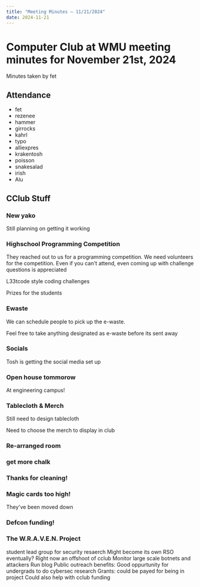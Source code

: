 ```yaml
---
title: "Meeting Minutes – 11/21/2024"
date: 2024-11-21
---
```

# Computer Club at WMU meeting minutes for November 21st, 2024
Minutes taken by fet



## Attendance
* fet
* rezenee
* hammer
* girrocks
* kahrl
* typo
* alliexpres
* krakentosh
* poisson
* snakesalad
* irish
* Alu


## CClub Stuff
### New yako
Still planning on getting it working

### Highschool Programming Competition
They reached out to us for a programming competition. We need volunteers for the competition. Even if you can't attend, even coming up with challenge questions is appreciated

L33tcode style coding challenges

Prizes for the students

### Ewaste
We can schedule people to pick up the e-waste.

Feel free to take anything designated as e-waste before its sent away


### Socials
Tosh is getting the social media set up

### Open house tommorow
At engineering campus!

### Tablecloth & Merch
Still need to design tablecloth

Need to choose the merch to display in club

### Re-arranged room

### get more chalk

### Thanks for cleaning!

### Magic cards too high!
They've been moved down

### Defcon funding!

### The W.R.A.V.E.N. Project
student lead group for security resaerch
Might become its own RSO eventually? Right now an offshoot of cclub
Monitor large scale botnets and attackers
Run blog
Public outreach
benefits:
Good oppurtunity for undergrads to do cybersec research
Grants: could be payed for being in project
Could also help with cclub funding
